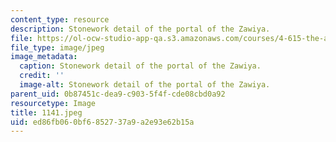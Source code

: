 ```yaml
---
content_type: resource
description: Stonework detail of the portal of the Zawiya.
file: https://ol-ocw-studio-app-qa.s3.amazonaws.com/courses/4-615-the-architecture-of-cairo-spring-2002/ed86fb060bf6852737a9a2e93e62b15a_1141.jpeg
file_type: image/jpeg
image_metadata:
  caption: Stonework detail of the portal of the Zawiya.
  credit: ''
  image-alt: Stonework detail of the portal of the Zawiya.
parent_uid: 0b87451c-dea9-c903-5f4f-cde08cbd0a92
resourcetype: Image
title: 1141.jpeg
uid: ed86fb06-0bf6-8527-37a9-a2e93e62b15a
---
```

